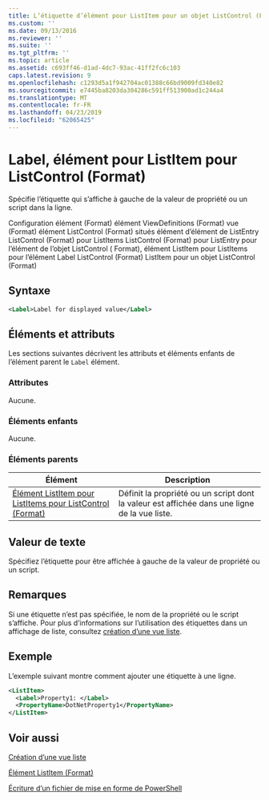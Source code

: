 ```yaml
---
title: L’étiquette d’élément pour ListItem pour un objet ListControl (Format) | Microsoft Docs
ms.custom: ''
ms.date: 09/13/2016
ms.reviewer: ''
ms.suite: ''
ms.tgt_pltfrm: ''
ms.topic: article
ms.assetid: c693ff46-d1ad-4dc7-93ac-41ff2fc6c103
caps.latest.revision: 9
ms.openlocfilehash: c1293d5a1f942704ac01388c66bd9009fd340e82
ms.sourcegitcommit: e7445ba8203da304286c591ff513900ad1c244a4
ms.translationtype: MT
ms.contentlocale: fr-FR
ms.lasthandoff: 04/23/2019
ms.locfileid: "62065425"
---
```

# <a name="label-element-for-listitem-for-listcontrol-format"></a>Label, élément pour ListItem pour ListControl (Format)

Spécifie l’étiquette qui s’affiche à gauche de la valeur de propriété ou un script dans la ligne.

Configuration élément (Format) élément ViewDefinitions (Format) vue (Format) élément ListControl (Format) situés élément d’élément de ListEntry ListControl (Format) pour ListItems ListControl (Format) pour ListEntry pour l’élément de l’objet ListControl ( Format), élément ListItem pour ListItems pour l’élément Label ListControl (Format) ListItem pour un objet ListControl (Format)

## <a name="syntax"></a>Syntaxe

```xml
<Label>Label for displayed value</Label>
```

## <a name="attributes-and-elements"></a>Éléments et attributs

Les sections suivantes décrivent les attributs et éléments enfants de l’élément parent le `Label` élément.

### <a name="attributes"></a>Attributes

Aucune.

### <a name="child-elements"></a>Éléments enfants

Aucune.

### <a name="parent-elements"></a>Éléments parents

|Élément|Description|
|-------------|-----------------|
|[Élément ListItem pour ListItems pour ListControl (Format)](./listitem-element-for-listitems-for-listcontrol-format.md)|Définit la propriété ou un script dont la valeur est affichée dans une ligne de la vue liste.|

## <a name="text-value"></a>Valeur de texte

Spécifiez l’étiquette pour être affichée à gauche de la valeur de propriété ou un script.

## <a name="remarks"></a>Remarques

Si une étiquette n’est pas spécifiée, le nom de la propriété ou le script s’affiche. Pour plus d’informations sur l’utilisation des étiquettes dans un affichage de liste, consultez [création d’une vue liste](./creating-a-list-view.md).

## <a name="example"></a>Exemple

L’exemple suivant montre comment ajouter une étiquette à une ligne.

```xml
<ListItem>
  <Label>Property1: </Label>
  <PropertyName>DotNetProperty1</PropertyName>
</ListItem>

```

## <a name="see-also"></a>Voir aussi

[Création d’une vue liste](./creating-a-list-view.md)

[Élément ListItem (Format)](./listitem-element-for-listitems-for-listcontrol-format.md)

[Écriture d’un fichier de mise en forme de PowerShell](./writing-a-powershell-formatting-file.md)
